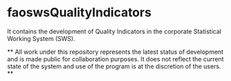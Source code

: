 # faoswsQualityIndicators
It contains the development of Quality Indicators in the corporate Statistical Working System (SWS).

** All work under this repository represents the latest status of development and is made public for collaboration purposes. It does not reflect the current state of the system and use of the program is at the discretion of the users. **
